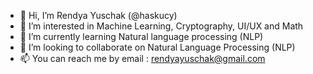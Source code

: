- 👋 Hi, I’m Rendya Yuschak (@haskucy)
- 👀 I’m interested in Machine Learning, Cryptography, UI/UX and Math
- 🌱 I’m currently learning Natural language processing (NLP)
- 💞️ I’m looking to collaborate on Natural Language Processing (NLP)
- 📫 You can reach me by email : rendyayuschak@gmail.com

<!---
haskucy/haskucy is a ✨ special ✨ repository because its `README.md` (this file) appears on your GitHub profile.
You can click the Preview link to take a look at your changes.
--->
